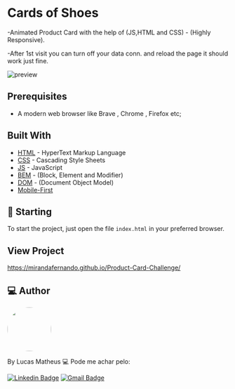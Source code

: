# Cards of Shoes

-Animated Product Card with the help of (JS,HTML and CSS) - (Highly Responsive).

-After 1st visit you can turn off your data conn. and reload the page it should work just fine.

![preview](shoe.gif)

## Prerequisites

- A modern web browser like Brave , Chrome , Firefox etc;

## Built With

- [HTML](https://devdocs.io/html/) - HyperText Markup Language
- [CSS](https://developer.mozilla.org/pt-BR/docs/Web/CSS) - Cascading Style Sheets
- [JS](https://desenvolvimentoparaweb.com/css/bem/) - JavaScript
- [BEM](https://desenvolvimentoparaweb.com/css/bem/) - (Block, Element and Modifier)
- [DOM](https://tableless.com.br/entendendo-o-dom-document-object-model/) - (Document Object Model)
- [Mobile-First](https://mobilefirstplatform.ibmcloud.com/tutorials/en/foundation/8.0/all-tutorials/)

## 🚀 Starting

To start the project, just open the file `index.html` in your preferred browser.

## View Project
https://mirandafernando.github.io/Product-Card-Challenge/


<h2 id="author"> 💻 Author </h2>

<img style="border-radius: 50%;" src="https://avatars.githubusercontent.com/u/43191511?s=400&u=c57ba37bf75041a129a29c3787965eeb2497f0ff&v=4" width="100px;" alt=""/>

By Lucas Matheus 💻 Pode me achar pelo:

[![Linkedin Badge](https://img.shields.io/badge/LinkedIn-0077B5?style=for-the-badge&logo=linkedin&logoColor=white)](https://www.linkedin.com/in/lucas-matheus-rocha-b455a9177/)
[![Gmail Badge](https://img.shields.io/badge/Gmail-D14836?style=for-the-badge&logo=gmail&logoColor=white)](mailto:lucasmatheussm22@gmail.com)
